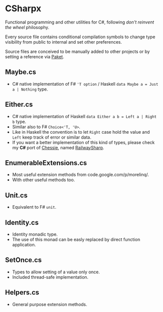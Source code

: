 # CSharpx

Functional programming and other utilities for C#, following *don't reinvent the wheel* philosophy.

Every source file contains conditional compilation symbols to change type visibility from public to internal
and set other preferences.

Source files are conceived to be manually added to other projects or by setting a reference via [Paket](http://fsprojects.github.io/Paket/).

## Maybe.cs

- C# native implementation of F# `'T option` / Haskell `data Maybe a = Just a | Nothing` type.

## Either.cs

- C# native implementation of Haskell `data Either a b = Left a | Right b` type.
- Similar also to F# `Choice<'T, 'U>`.
- Like in Haskell the convention is to let `Right` case hold the value and `Left` keep track of error or similar data.
- If you want a better implementation of this kind of types, please check my **C#** port of [Chessie](https://github.com/fsprojects/Chessie),
named [RailwaySharp](https://github.com/gsscoder/railwaysharp).

## EnumerableExtensions.cs

- Most useful extension methods from code.google.com/p/morelinq/.
- With other useful methods too.

## Unit.cs

- Equivalent to F# `unit`.

## Identity.cs

- Identity monadic type.
- The use of this monad can be easly replaced by direct function application.

## SetOnce.cs
- Types to allow setting of a value only once.
- Included thread-safe implementation.

## Helpers.cs
- General purpose extension methods.